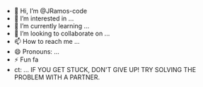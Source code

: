 - 👋 Hi, I’m @JRamos-code
- 👀 I’m interested in ...
- 🌱 I’m currently learning ...
- 💞️ I’m looking to collaborate on ...
- 📫 How to reach me ...
- 😄 Pronouns: ...
- ⚡ Fun fa
- ct: ...
IF YOU GET STUCK,
DON'T GIVE UP!
TRY SOLVING THE
PROBLEM WITH
A PARTNER.
<!---
JRamos-code/JRamos-code is a ✨ special ✨ repository because its `README.md` (this file) appears on your GitHub profile.
You can click the Preview link to take a look at your changes.
--->
